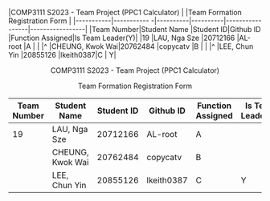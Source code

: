 |COMP3111 S2023 - Team Project (PPC1 Calculator)                                       |
|Team Formation Registration Form                                                      |
|-----------|-----------    -|----------|----------|-----------------|-----------------|
|Team Number|Student Name    |Student ID|Github ID |Function Assigned|Is Team Leader(Y)|
|19         |LAU, Nga Sze    |20712166  |AL-root   |A                |                 |
|^          |CHEUNG, Kwok Wai|20762484  |copycatv  |B                |                 |
|^          |LEE, Chun Yin   |20855126  |lkeith0387|C                |                Y|





<p align="center"> COMP3111 S2023 - Team Project (PPC1 Calculator) </p>
<p align="center"> Team Formation Registration Form </p>

<table>
  <thead>
    <tr>
      <th>Team Number</th>
      <th>Student Name</th>
      <th>Student ID</th>
      <th>Github ID</th>
      <th>Function Assigned</th>
      <th>Is Team Leader(Y)</th>
    </tr>
  </thead>
  <tbody>
    <tr>
      <td>19</td>
      <td>LAU, Nga Sze  </td>
      <td>20712166</td>
      <td>AL-root</td>
      <td>A</td>
      <td></td>
    </tr>
    <tr>
      <td></td>
      <td>CHEUNG, Kwok Wai</td>
      <td>20762484</td>
      <td>copycatv</td>
      <td>B</td>
      <td></td>
    </tr>
    <tr>
      <td></td>
      <td>LEE, Chun Yin</td>
      <td>20855126</td>
      <td>lkeith0387</td>
      <td>C</td>
      <td>Y</td>
    </tr>
  </tbody>
</table>

